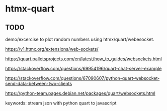 # htmx-quart


## TODO

demo/excercise to plot random numbers using htmx/quart/webesocket.
 
https://v1.htmx.org/extensions/web-sockets/

https://quart.palletsprojects.com/en/latest/how_to_guides/websockets.html

https://stackoverflow.com/questions/69954196/quart-chat-server-example

https://stackoverflow.com/questions/67090607/python-quart-websocket-send-data-between-two-clients

https://python-team.pages.debian.net/packages/quart/websockets.html

keywords: stream json with python quart to javascript